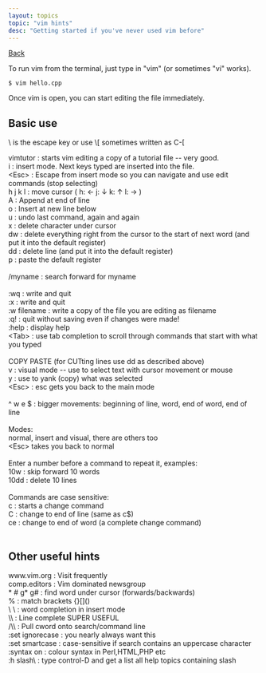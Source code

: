 ```yaml
---
layout: topics
topic: "vim hints"
desc: "Getting started if you've never used vim before"
---
```


[Back](../)

To run vim from the terminal, just type in "vim" (or sometimes "vi" works).

```
$ vim hello.cpp
```
Once vim is open, you can start editing the file immediately. 

<h2>Basic use</h2>
\<Esc\> is the escape key or use \<ctrl\>[  sometimes written as C-[<br/>

vimtutor    : starts vim editing a copy of a tutorial file -- very good.<br/>
i           : insert mode. Next keys typed are inserted into the file.<br/>
\<Esc\>     : Escape from insert mode so you can navigate and use edit commands (stop selecting)<br/>
h j k l     : move cursor ( h: ←  j: ↓  k: ↑  l: → )<br/>
A           : Append at end of line<br/>
o           : Insert at new line below<br/>
u           : undo last command, again and again<br/>
x           : delete character under cursor<br/>
dw          : delete everything right from the cursor to the start of next word (and put it into the default register)<br/>
dd          : delete line (and put it into the default register)<br/>
p           : paste the default register<br/>
<br/>
/myname     : search forward for myname<br/>
<br/>
:wq         : write and quit<br/>
:x          : write and quit<br/>
:w filename : write a copy of the file you are editing as filename<br/>
:q!         : quit without saving even if changes were made!<br/>
:help       : display help<br/>
\<Tab\>       : use tab completion to scroll through commands that start with what you typed<br/>
<br/>
COPY PASTE  (for CUTting lines use dd as described above)<br/>
v           : visual mode -- use to select text with cursor movement or mouse<br/>
y           : use to yank (copy) what was selected<br/>
\<Esc\>       : esc gets you back to the main mode<br/>
<br/>
^ w e $     : bigger movements: beginning of line, word, end of word, end of line<br/>
<br/>
Modes:<br/>
 normal, insert and visual, there are others too<br/>
 \<Esc\>    takes you back to normal<br/>
<br/>
Enter a number before a command to repeat it, examples:<br/>
   10w      : skip forward 10 words<br/>
   10dd     : delete 10 lines<br/>
<br/>
Commands are case sensitive:<br/>
   c        : starts a change command<br/>
   C        : change to end of line (same as c$)<br/>
   ce       : change to end of word (a complete change command)<br/>
<br/>
<h2>Other useful hints</h2>
www.vim.org   : Visit frequently<br/>
comp.editors  : Vim dominated newsgroup<br/>
* # g* g#     : find word under cursor (forwards/backwards)<br/>
%             : match brackets {}[]()<br/>
\<C-N\> \<C-P\>   : word completion in insert mode<br/>
\<C-X\>\<C-L\>    : Line complete SUPER USEFUL<br/>
/\<C-R\>\<C-W\>   : Pull cword onto search/command line<br/>
:set ignorecase : you nearly always want this<br/>
:set smartcase  : case-sensitive if search contains an uppercase character<br/>
:syntax on    : colour syntax in Perl,HTML,PHP etc<br/>
:h slash\<C-D\> : type control-D and get a list all help topics containing slash<br/>
